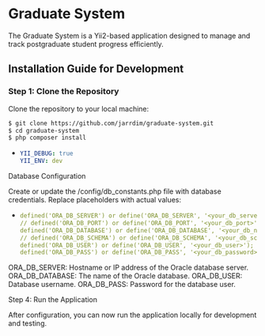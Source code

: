 # Graduate System

The Graduate System is a Yii2-based application designed to manage and track postgraduate student progress efficiently.

## Installation Guide for Development

### Step 1: Clone the Repository

Clone the repository to your local machine:

```bash
$ git clone https://github.com/jarrdim/graduate-system.git
$ cd graduate-system
$ php composer install
```
- ```yml
  YII_DEBUG: true
  YII_ENV: dev 
  ```
Database Configuration

Create or update the /config/db_constants.php file with database credentials. Replace placeholders with actual values:
- ```yml
  defined('ORA_DB_SERVER') or define('ORA_DB_SERVER', '<your_db_server>');
  // defined('ORA_DB_PORT') or define('ORA_DB_PORT', '<your_db_port>');
  defined('ORA_DB_DATABASE') or define('ORA_DB_DATABASE', '<your_db_name>');
  // defined('ORA_DB_SCHEMA') or define('ORA_DB_SCHEMA', '<your_db_schema>');
  defined('ORA_DB_USER') or define('ORA_DB_USER', '<your_db_user>');
  defined('ORA_DB_PASS') or define('ORA_DB_PASS', '<your_db_password>');
  ```

ORA_DB_SERVER: Hostname or IP address of the Oracle database server.
ORA_DB_DATABASE: The name of the Oracle database.
ORA_DB_USER: Database username.
ORA_DB_PASS: Password for the database user.


Step 4: Run the Application

After configuration, you can now run the application locally for development and testing.
